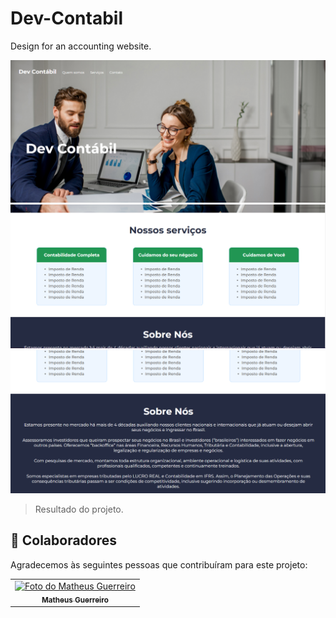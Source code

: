 # Dev-Contabil
Design for an accounting website.

<img src="./assets/2022-04-04.png" alt="Print Website">  
<img src="./assets/2022-04-04 (3).png" alt="Print Website">  
<img src="./assets/2022-04-04 (4).png" alt="Print Website"> 

> Resultado do projeto.

## 🤝 Colaboradores

Agradecemos às seguintes pessoas que contribuíram para este projeto:

<table>
  <tr>
    <td align="center">
      <a href="www.linkedin.com/in/matheus-guerreiro-0a545b208">
        <img src="https://media-exp1.licdn.com/dms/image/C4E03AQGmmJQxAcUUzg/profile-displayphoto-shrink_200_200/0/1638881824842?e=1651708800&v=beta&t=g9R0UZfVQtXIN6oJ-YH8rJuiPW1g_JzIl2SkgkYlvxE" width="100px;" alt="Foto do Matheus Guerreiro"/><br>
        <sub>
          <b>Matheus Guerreiro</b>
        </sub>
      </a>
    </td>
